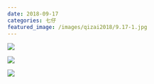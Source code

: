 ```yaml
---
date: 2018-09-17
categories: 七仔
featured_image: /images/qizai2018/9.17-1.jpg
---
```


![](/images/qizai2018/9.17-1.jpg)

![](/images/qizai2018/9.17-2.jpg)

![](/images/qizai2018/9.17-3.jpg)
